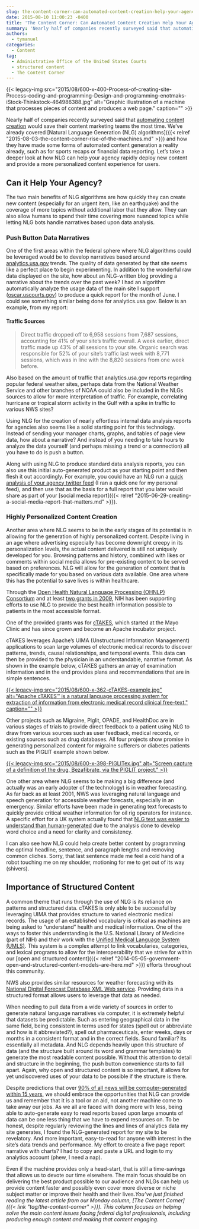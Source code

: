 ```yaml
---
slug: the-content-corner-can-automated-content-creation-help-your-agency
date: 2015-08-10 11:00:23 -0400
title: 'The Content Corner: Can Automated Content Creation Help Your Agency?'
summary: 'Nearly half of companies recently surveyed said that automating content creation would save their content marketing teams the most time. We&rsquo;ve already covered Natural Language Generation (NLG) algorithms and how they have made some forms of automated content generation a reality already, such as for sports recaps or financial data reporting. Let&rsquo;s take a deeper'
authors:
  - tymanuel
categories:
  - Content
tag:
  - Administrative Office of the United States Courts
  - structured content
  - The Content Corner
---
```


{{< legacy-img src="2015/08/600-x-400-Process-of-creating-site-Process-coding-and-programming-Design-and-programming-enotmaks-iStock-Thinkstock-464986388.jpg" alt="Graphic illustration of a machine that processes pieces of content and produces a web page." caption="" >}} 

Nearly half of companies recently surveyed said that [automating content creation](http://www2.getchute.com/l/16442/2015-05-20/) would save their content marketing teams the most time. We’ve already covered [Natural Language Generation (NLG) algorithms]({{< relref "2015-08-03-the-content-corner-rise-of-the-machines.md" >}}) and how they have made some forms of automated content generation a reality already, such as for sports recaps or financial data reporting. Let’s take a deeper look at how NLG can help your agency rapidly deploy new content and provide a more personalized content experience for users.

## Can it Help Your Agency?

The two main benefits of NLG algorithms are how quickly they can create new content (especially for an urgent item, like an earthquake) and the coverage of more topics without additional labor that they allow. They can also allow humans to spend their time covering more nuanced topics while letting NLG bots handle narratives based upon data analysis.

### **Push Button Data Narratives**

One of the first areas within the federal sphere where NLG algorithms could be leveraged would be to develop narratives based around [analytics.usa.gov](https://analytics.usa.gov/) trends. The quality of data generated by that site seems like a perfect place to begin experimenting. In addition to the wonderful raw data displayed on the site, how about an NLG-written blog providing a narrative about the trends over the past week? I had an algorithm automatically analyze the usage data of the main site I support ([oscar.uscourts.gov](https://oscar.uscourts.gov/)) to produce a quick report for the month of June. I could see something similar being done for analytics.usa.gov. Below is an example, from my report:

#### Traffic Sources

> Direct traffic dropped off to 6,958 sessions from 7,687 sessions, accounting for 41% of your site&#8217;s traffic overall. A week earlier, direct traffic made up 43% of all sessions to your site. Organic search was responsible for 52% of your site&#8217;s traffic last week with 8,771 sessions, which was in line with the 8,820 sessions from one week before.

Also based on the amount of traffic that analytics.usa.gov reports regarding popular federal weather sites, perhaps data from the National Weather Service and other branches of NOAA could also be included in the NLGs sources to allow for more interpretation of traffic. For example, correlating hurricane or tropical storm activity in the Gulf with a spike in traffic to various NWS sites?

Using NLG for the creation of nearly effortless internal data analysis reports for agencies also seems like a solid starting point for this technology. Instead of sending your manager charts, graphs, and tables of page view data, how about a narrative? And instead of you needing to take hours to analyze the data yourself (and perhaps missing a trend or a connection) all you have to do is push a button.

Along with using NLG to produce standard data analysis reports, you can also use this initial auto-generated product as your starting point and then flesh it out accordingly. For example, you could have an NLG run a [quick analysis of your agency twitter feed](https://quillconnect.narrativescience.com/story/d9332a1795d955f89cca3f3a0d0d4497/) (I ran a quick one for my personal feed), and then use that as the basis for a full report that you later would share as part of your [social media report]({{< relref "2015-06-29-creating-a-social-media-report-that-matters.md" >}}).

### **Highly Personalized Content Creation**

Another area where NLG seems to be in the early stages of its potential is in allowing for the generation of highly personalized content. Despite living in an age where advertising especially has become downright creepy in its personalization levels, the actual content delivered is still not uniquely developed for you. Browsing patterns and history, combined with likes or comments within social media allows for pre-existing content to be served based on preferences. NLG will allow for the generation of content that is specifically made for you based on various data available. One area where this has the potential to save lives is within healthcare.

Through the [Open Health Natural Language Processing (OHNLP) Consortium](https://wiki.nci.nih.gov/display/VKC/Open+Health+Natural+Language+Processing+%28OHNLP%29+Consortium) and at least [two grants in 2009](https://wiki.nci.nih.gov/display/VKC/OHNLP+News#OHNLPNews-TwochallengegrantshavebeenfundedthatwillbuilduponcTAKES,MayoClinic%27sClinicalTextAnalysisandKnowledgeExtractionSystem,releasedthroughtheOpenHealthNaturalLanguageProcessingConsortium(OHNLP)inMarch2009.), NIH has been supporting efforts to use NLG to provide the best health information possible to patients in the most accessible format.

One of the provided grants was for [cTAKES](http://ctakes.apache.org/), which started at the Mayo Clinic and has since grown and become an Apache incubator project.

cTAKES leverages Apache’s UIMA (Unstructured Information Management) applications to scan large volumes of electronic medical records to discover patterns, trends, causal relationships, and temporal events. This data can then be provided to the physician in an understandable, narrative format. As shown in the example below, cTAKES gathers an array of examination information and in the end provides plans and recommendations that are in simple sentences.

[{{< legacy-img src="2015/08/600-x-362-cTAKES-example.jpg" alt="Apache cTAKES™ is a natural language processing system for extraction of information from electronic medical record clinical free-text." caption="" >}}](https://s3.amazonaws.com/digitalgov/legacy-img/2015/08/1195-x-721-cTAKES-example.jpg) 

Other projects such as Migraine, Piglit, OPADE, and HealthDoc are in various stages of trials to provide direct feedback to a patient using NLG to draw from various sources such as user feedback, medical records, or existing sources such as drug databases. All four projects show promise in generating personalized content for migraine sufferers or diabetes patients such as the PIGLIT example shown below.

[{{< legacy-img src="2015/08/600-x-398-PIGLITex.jpg" alt="Screen capture of a definition of the drug, Bezafibrate, via the PIGLIT project." >}}](https://s3.amazonaws.com/digitalgov/legacy-img/2015/08/800-x-530-PIGLITex.jpg)

One other area where NLG seems to be making a big difference (and actually was an early adopter of the technology) is in weather forecasting. As far back as at least 2001, NWS was leveraging natural language and speech generation for accessible weather forecasts, especially in an emergency. Similar efforts have been made in generating text forecasts to quickly provide critical weather information for oil rig operators for instance. A specific effort for a UK system actually found that [NLG text was easier to understand than human-generated](http://www.sciencedirect.com/science/article/pii/S0004370205000998) due to the analysis done to develop word choice and a need for clarity and consistency.

I can also see how NLG could help create better content by programming the optimal headline, sentence, and paragraph lengths and removing common cliches. Sorry, that last sentence made me feel a cold hand of a robot touching me on my shoulder, motioning for me to get out of its way (shivers).

## Importance of Structured Content

A common theme that runs through the use of NLG is its reliance on patterns and structured data. cTAKES is only able to be successful by leveraging UIMA that provides structure to varied electronic medical records. The usage of an established vocabulary is critical as machines are being asked to “understand” health and medical information. One of the ways to foster this understanding is the U.S. National Library of Medicine (part of NIH) and their work with the [Unified Medical Language System (UMLS)](http://www.nlm.nih.gov/research/umls/about_umls.html). This system is a complex attempt to link vocabularies, categories, and lexical programs to allow for the interoperability that we strive for within our [open and structured content]({{< relref "2014-05-05-government-open-and-structured-content-models-are-here.md" >}}) efforts throughout this community.

NWS also provides similar resources for weather forecasting with its [National Digital Forecast Database XML Web service](http://graphical.weather.gov/xml/). Providing data in a structured format allows users to leverage that data as needed.

When needing to pull data from a wide variety of sources in order to generate natural language narratives via computer, it is extremely helpful that datasets be predictable. Such as entering geographical data in the same field, being consistent in terms used for states (spell out or abbreviate and how is it abbreviated?), spell out pharmaceuticals, enter weeks, days or months in a consistent format and in the correct fields. Sound familiar? Its essentially all metadata. And NLG depends heavily upon this structure of data (and the structure built around its word and grammar templates) to generate the most readable content possible. Without this attention to detail and structure in the beginning, the push button convenience starts to fall apart. Again, why open and structured content is so important, it allows for yet undiscovered uses of your data to be possible if the structure is there.

Despite predictions that over [90% of all news will be computer-generated within 15 years](http://www.wired.com/2012/04/can-an-algorithm-write-a-better-news-story-than-a-human-reporter), we should embrace the opportunities that NLG can provide us and remember that it is a tool or an aid, not another machine come to take away our jobs. As we all are faced with doing more with less, being able to auto-generate easy to read reports based upon large amounts of data can be one less thing that we have to expend resources on. To be honest, despite regularly reviewing the lines and lines of analytics data my site generates, I found the NLG-generated report for my site to be revelatory. And more important, easy-to-read for anyone with interest in the site&#8217;s data trends and performance. My effort to create a five page report narrative with charts? I had to copy and paste a URL and login to my analytics account (phew, I need a nap).

Even if the machine provides only a head-start, that is still a time-savings that allows us to devote our time elsewhere. The main focus should be on delivering the best product possible to our audience and NLGs can help us provide content faster and possibly even cover more diverse or niche subject matter or improve their health and their lives._You’ve just finished reading the latest article from our Monday column, [The Content Corner]({{< link "tag/the-content-corner" >}}). This column focuses on helping solve the main content issues facing federal digital professionals, including producing enough content and making that content engaging._